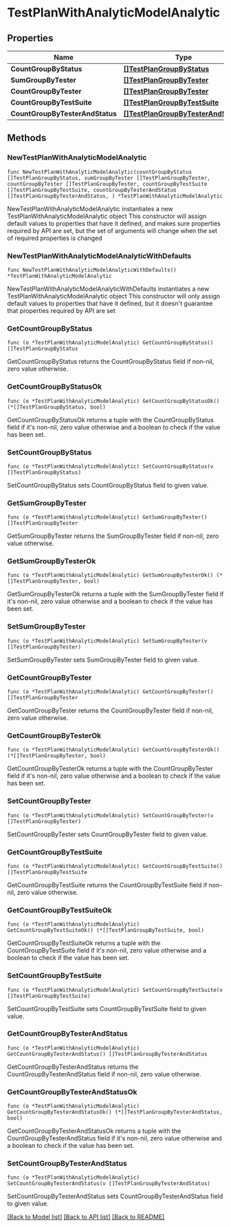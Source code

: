 # TestPlanWithAnalyticModelAnalytic

## Properties

Name | Type | Description | Notes
------------ | ------------- | ------------- | -------------
**CountGroupByStatus** | [**[]TestPlanGroupByStatus**](TestPlanGroupByStatus.md) |  | 
**SumGroupByTester** | [**[]TestPlanGroupByTester**](TestPlanGroupByTester.md) |  | 
**CountGroupByTester** | [**[]TestPlanGroupByTester**](TestPlanGroupByTester.md) |  | 
**CountGroupByTestSuite** | [**[]TestPlanGroupByTestSuite**](TestPlanGroupByTestSuite.md) |  | 
**CountGroupByTesterAndStatus** | [**[]TestPlanGroupByTesterAndStatus**](TestPlanGroupByTesterAndStatus.md) |  | 

## Methods

### NewTestPlanWithAnalyticModelAnalytic

`func NewTestPlanWithAnalyticModelAnalytic(countGroupByStatus []TestPlanGroupByStatus, sumGroupByTester []TestPlanGroupByTester, countGroupByTester []TestPlanGroupByTester, countGroupByTestSuite []TestPlanGroupByTestSuite, countGroupByTesterAndStatus []TestPlanGroupByTesterAndStatus, ) *TestPlanWithAnalyticModelAnalytic`

NewTestPlanWithAnalyticModelAnalytic instantiates a new TestPlanWithAnalyticModelAnalytic object
This constructor will assign default values to properties that have it defined,
and makes sure properties required by API are set, but the set of arguments
will change when the set of required properties is changed

### NewTestPlanWithAnalyticModelAnalyticWithDefaults

`func NewTestPlanWithAnalyticModelAnalyticWithDefaults() *TestPlanWithAnalyticModelAnalytic`

NewTestPlanWithAnalyticModelAnalyticWithDefaults instantiates a new TestPlanWithAnalyticModelAnalytic object
This constructor will only assign default values to properties that have it defined,
but it doesn't guarantee that properties required by API are set

### GetCountGroupByStatus

`func (o *TestPlanWithAnalyticModelAnalytic) GetCountGroupByStatus() []TestPlanGroupByStatus`

GetCountGroupByStatus returns the CountGroupByStatus field if non-nil, zero value otherwise.

### GetCountGroupByStatusOk

`func (o *TestPlanWithAnalyticModelAnalytic) GetCountGroupByStatusOk() (*[]TestPlanGroupByStatus, bool)`

GetCountGroupByStatusOk returns a tuple with the CountGroupByStatus field if it's non-nil, zero value otherwise
and a boolean to check if the value has been set.

### SetCountGroupByStatus

`func (o *TestPlanWithAnalyticModelAnalytic) SetCountGroupByStatus(v []TestPlanGroupByStatus)`

SetCountGroupByStatus sets CountGroupByStatus field to given value.


### GetSumGroupByTester

`func (o *TestPlanWithAnalyticModelAnalytic) GetSumGroupByTester() []TestPlanGroupByTester`

GetSumGroupByTester returns the SumGroupByTester field if non-nil, zero value otherwise.

### GetSumGroupByTesterOk

`func (o *TestPlanWithAnalyticModelAnalytic) GetSumGroupByTesterOk() (*[]TestPlanGroupByTester, bool)`

GetSumGroupByTesterOk returns a tuple with the SumGroupByTester field if it's non-nil, zero value otherwise
and a boolean to check if the value has been set.

### SetSumGroupByTester

`func (o *TestPlanWithAnalyticModelAnalytic) SetSumGroupByTester(v []TestPlanGroupByTester)`

SetSumGroupByTester sets SumGroupByTester field to given value.


### GetCountGroupByTester

`func (o *TestPlanWithAnalyticModelAnalytic) GetCountGroupByTester() []TestPlanGroupByTester`

GetCountGroupByTester returns the CountGroupByTester field if non-nil, zero value otherwise.

### GetCountGroupByTesterOk

`func (o *TestPlanWithAnalyticModelAnalytic) GetCountGroupByTesterOk() (*[]TestPlanGroupByTester, bool)`

GetCountGroupByTesterOk returns a tuple with the CountGroupByTester field if it's non-nil, zero value otherwise
and a boolean to check if the value has been set.

### SetCountGroupByTester

`func (o *TestPlanWithAnalyticModelAnalytic) SetCountGroupByTester(v []TestPlanGroupByTester)`

SetCountGroupByTester sets CountGroupByTester field to given value.


### GetCountGroupByTestSuite

`func (o *TestPlanWithAnalyticModelAnalytic) GetCountGroupByTestSuite() []TestPlanGroupByTestSuite`

GetCountGroupByTestSuite returns the CountGroupByTestSuite field if non-nil, zero value otherwise.

### GetCountGroupByTestSuiteOk

`func (o *TestPlanWithAnalyticModelAnalytic) GetCountGroupByTestSuiteOk() (*[]TestPlanGroupByTestSuite, bool)`

GetCountGroupByTestSuiteOk returns a tuple with the CountGroupByTestSuite field if it's non-nil, zero value otherwise
and a boolean to check if the value has been set.

### SetCountGroupByTestSuite

`func (o *TestPlanWithAnalyticModelAnalytic) SetCountGroupByTestSuite(v []TestPlanGroupByTestSuite)`

SetCountGroupByTestSuite sets CountGroupByTestSuite field to given value.


### GetCountGroupByTesterAndStatus

`func (o *TestPlanWithAnalyticModelAnalytic) GetCountGroupByTesterAndStatus() []TestPlanGroupByTesterAndStatus`

GetCountGroupByTesterAndStatus returns the CountGroupByTesterAndStatus field if non-nil, zero value otherwise.

### GetCountGroupByTesterAndStatusOk

`func (o *TestPlanWithAnalyticModelAnalytic) GetCountGroupByTesterAndStatusOk() (*[]TestPlanGroupByTesterAndStatus, bool)`

GetCountGroupByTesterAndStatusOk returns a tuple with the CountGroupByTesterAndStatus field if it's non-nil, zero value otherwise
and a boolean to check if the value has been set.

### SetCountGroupByTesterAndStatus

`func (o *TestPlanWithAnalyticModelAnalytic) SetCountGroupByTesterAndStatus(v []TestPlanGroupByTesterAndStatus)`

SetCountGroupByTesterAndStatus sets CountGroupByTesterAndStatus field to given value.



[[Back to Model list]](../README.md#documentation-for-models) [[Back to API list]](../README.md#documentation-for-api-endpoints) [[Back to README]](../README.md)


